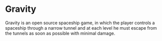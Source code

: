 Gravity
=======
Gravity is an open source spaceship game, in which the player controls a spaceship through a narrow tunnel and at each level he must escape from the tunnels as soon as possible with minimal damage.
